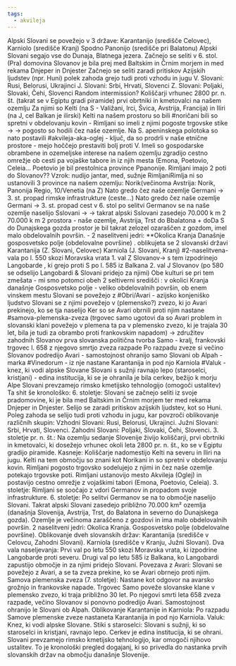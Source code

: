 ```yaml
---
tags:
  - akvileja
---
```

Alpski Slovani se povežejo v 3 države:
Karantanijo (središče Celovec),
Karniolo (središče Kranj)
Spodno Panonijo (središče pri Balatonu) 
Alpski Slovani segajo vse do Dunaja, Blatnega jezera. Začnejo se seliti v 6. stol.
(Pra) domovina Slovanov je bila prej med Baltskim in Črnim morjem in med rekama Dnjeper in Dnjester
Začnejo se seliti zaradi pritiskov Azijskih ljudstev (npr. Huni)
polek zahoda grejo tudi proti vzhodu in jugu
V. Slovani: Rusi, Belorusi, Ukrajinci
J. Slovani: Srbi, Hrvati, Slovenci
Z. Slovani: Poljaki, Slovaki, Čehi, Slovenci Random intermission?
Koliščarji
vrhunec 2800 pr. n. št. (takrat se v Egiptu gradi piramide)
prvi obrtniki in kmetovalci na našem ozemlju
Za njimi so
Kelti (na S - Valižani, Irci, Švica, Avstrija, Francija) in
Iliri (na J, cel Balkan je ilirski)
Kelti na našem prostoru so bili #noričani bili so spretni v obdelovanju kovin - Rimljani so imeli z njimi pogoste trgovske stike → → pogosto so hodili čez naše ozemlje. Na S. apeninskega polotoka so nato postavili #akvileja-aka-oglej - ključ, da so prodrli v naše etnične prostore - mejo hoččejo prestaviti bolj proti V. Imeli so gospodarske obrambene in ozemeljske interese na našem ozemlju zgradijo cestno omrežje ob cesti pa vojaške tabore in iz njih mesta (Emona, Poetovio, Celeia... Poetovio je bil prestolnica province Ppanonije.
Rimljani imajo 2 poti do Slovanov?? Vzrok: nudijo jantar, med, sužnje
RimljaniRimlja ni so ustanovili 3 province na našem ozemlju: Norik(večinoma Avstrija: Norik, Panonija Regio, 10/Venetia (na Z)
Nato gredo čez naše ozemlje Germani → 3. st. propad rimske infrastrukture (ceste...)
Nato gredo čez naŝe ozemlje Germani → 3. st. propad cest
v 6. stol po selitvi Germanov se na naše ozemlje naselijo Sslovani → → takrat alpski Sslovani zasedejo 70.000 k m 2 70.000 k m 2 prostora - naše ozemlje, Avstrija, Trst do Bbalatona + doDa S do Dunajskega gozda
prostor je bil takrat zelozel ozaraščen z gozdom, imel malo obdelovalnih površin. - 2 naselitveni jedri:
**Okolica Kranja
Današnje gosposvetsko polje (obdelovalne površine)
.
oblikujeta se 2 slovanski državi
Karantanija (Z. Slovani, Celovec)
Karniola (J. Slovani, Kranj)
#2-naselitvena-vala
po l. 550 skozi Moravska vrata 1. val Z Slovanov$\rightarrow$ s tem izpodrinejo Langobarde , ki grejo proti S
po l. 585 iz Balkana 2. val J Slovanov (po 580 se odselijo Langobardi & Slovani pridejo za njimi)
Obe kulturi se pri tem zmešata - mi smo potomci obeh
2 seltiverni središči :
v okolici Kranja
današnje Gosposvetsko polje - veliko obdelovalnih površin, ob enem vinskem mestu
Slovani se povežejo z #Obri/Avari - azijsko konjeniško ljudstvo Slovani se z njimi povežejo v (plemensko?) zvezo, ki jo Avari prekinejo, ko se tja naselijo
Ker so se Avari obrnili proti njim nastane #samova-plemenska-zveza (trgovec samo ugotovi da so Avari problem in slovanski klani povežejo v plemena ta pa v plemensko zvezo, ki je trajala 30 let, bila je tudi za obrambo proti frankovskim napadom) → združitev zahodnih Slovanov
prva slovanska politična tvorba
Samo - kralj, frankovski trgovec
l. 658 z njegovo smrtjo zveza razpade
Po razpadu zveze si večino Slovanov podredijo Avari - samostojnost ohranijo samo Slovani ob Alpah - marka #Vinedorum - iz nje nastane Karantanija in pod njo Karniola
#Valuk - knez, ki vodi alpske Slovane
Slovani s sužnji ravnajo lepo (staroselci, kristjani) - edina institucija, ki se je ohranila je bila cerkev, bežijo k morju Alpe Slovani prevzamejo rimsko kmetijsko tehnologijo (omogoči ustalitev)
Ta shit še kronološko:
6. stoletje: Slovani se začnejo seliti iz svoje pradomovine, ki je bila med Baltskim in Črnim morjem ter med rekama Dnjeper in Dnjester. Selijo se zaradi pritiskov azijskih ljudstev, kot so Huni. Poleg zahoda se selijo tudi proti vzhodu in jugu, kar povzroči oblikovanje različnih skupin:
Vzhodni Slovani: Rusi, Belorusi, Ukrajinci.
Južni Slovani: Srbi, Hrvati, Slovenci.
Zahodni Slovani: Poljaki, Slovaki, Čehi, Slovenci.
3. stoletje pr. n. št.: Na ozemlju sedanje Slovenije živijo koliščarji, prvi obrtniki in kmetovalci, ki dosežejo vrhunec okoli leta 2800 pr. n. št., ko se v Egiptu gradijo piramide.
Kasneje: Koliščarje nadomestijo Kelti na severu in Iliri na jugu. Kelti na tem območju so znani kot Norikani in so spretni v obdelovanju kovin. Rimljani pogosto trgovsko sodelujejo z njimi in čez naše ozemlje potekajo trgovske poti. Rimljani ustanovijo mesto Akvileja (Oglej) in postavijo cestno omrežje z vojaškimi tabori (Emona, Poetovio, Celeia).
3. stoletje: Rimljani se soočajo z vdori Germanov in propadom svoje infrastrukture.
6. stoletje: Po selitvi Germanov se na to območje naselijo Slovani. Takrat alpski Slovani zasedejo približno 70.000 km² ozemlja (današnja Slovenija, Avstrija, Trst, do Balatona in severno do Dunajskega gozda). Ozemlje je večinoma zaraščeno z gozdovi in ima malo obdelovalnih površin.
2 naselitveni jedri:
Okolica Kranja.
Gosposvetsko polje (obdelovalne površine).
Oblikovanje dveh slovanskih držav:
Karantanija (središče v Celovcu, Zahodni Slovani).
Karniola (središče v Kranju, Južni Slovani).
Dva vala naseljevanja:
Prvi val po letu 550 skozi Moravska vrata, ki izpodrine Langobarde proti severu.
Drugi val po letu 585 iz Balkana, ko Langobardi zapustijo območje in za njimi pridejo Slovani.
Povezava z Avari: Slovani se povežejo z Avari, a se ta zveza prekine, ko se Avari obrnejo proti njim.
Samova plemenska zveza (7. stoletje): Nastane kot odgovor na avarsko grožnjo in frankovske napade. Trgovec Samo poveže slovanske klane v plemensko zvezo, ki traja približno 30 let. Po njegovi smrti leta 658 zveza razpade, večino Slovanov si ponovno podredijo Avari. Samostojnost ohranijo le Slovani ob Alpah.
Oblikovanje Karantanije in Karniola: Po razpadu Samove plemenske zveze nastaneta Karantanija in pod njo Karniola.
Valuk: Knez, ki vodi alpske Slovane.
Stiki s staroselci: Slovani s sužnji, ki so staroselci in kristjani, ravnajo lepo. Cerkev je edina institucija, ki se ohrani. Slovani prevzamejo rimsko kmetijsko tehnologijo, kar omogoči njihovo ustalitev.
To je kronološki pregled dogajanj, ki so privedla do nastanka prvih slovanskih držav na območju današnje Slovenije.